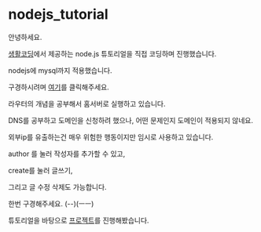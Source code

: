 # nodejs_tutorial

안녕하세요.

[생활코딩](https://opentutorials.org/course/3332)에서 제공하는 node.js 튜토리얼을 직접 코딩하며 진행했습니다.

nodejs에 mysql까지 적용했습니다.

구경하시려며 [여기](http://222.103.146.78:8080)를 클릭해주세요.

라우터의 개념을 공부해서 홈서버로 실행하고 있습니다.

DNS를 공부하고 도메인을 신청하려 했으나, 어떤 문제인지 도메인이 적용되지 않네요. 

외부ip를 유출하는건 매우 위험한 행동이지만 임시로 사용하고 있습니다.

author 를 눌러 작성자를 추가할 수 있고,

create를 눌러 글쓰기,

그리고 글 수정 삭제도 가능합니다.

한번 구경해주세요. (--)(ㅡㅡ)



튜토리얼을 바탕으로 [프로젝트](https://github.com/my-rooftop/WEB)를 진행해봤습니다.

